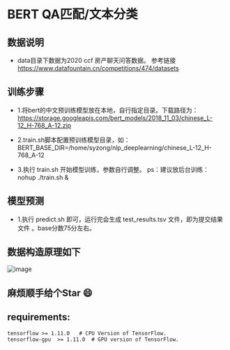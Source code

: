 #  BERT   QA匹配/文本分类

## 数据说明
- data目录下数据为2020 ccf 房产聊天问答数据。
参考链接 https://www.datafountain.cn/competitions/474/datasets



## 训练步骤
- 1.将bert的中文预训练模型放在本地，自行指定目录。下载路径为：https://storage.googleapis.com/bert_models/2018_11_03/chinese_L-12_H-768_A-12.zip

- 2.train.sh脚本配置预训练模型目录，如：BERT_BASE_DIR=/home/syzong/nlp_deeplearning/chinese_L-12_H-768_A-12

- 3.执行 train.sh 开始模型训练，参数自行调整。 ps：建议放后台训练：nohup ./train.sh &

## 模型预测
- 1.执行 predict.sh 即可，运行完会生成 test_results.tsv 文件，即为提交结果文件 。base分数75分左右。


## 数据构造原理如下
![image](https://github.com/syzong/images/blob/master/bert_input.png)

## 麻烦顺手给个Star 😄

## requirements:
```
tensorflow >= 1.11.0   # CPU Version of TensorFlow.
tensorflow-gpu  >= 1.11.0  # GPU version of TensorFlow.
```
